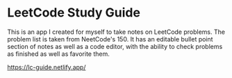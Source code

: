 # LeetCode Study Guide
This is an app I created for myself to take notes on LeetCode problems. The problem list is taken from NeetCode's 150. It has an editable bullet point section of notes as well as a code editor, with the ability to check problems as finished as well as favorite them.


https://lc-guide.netlify.app/
